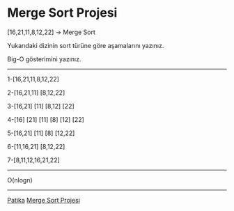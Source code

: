 # Merge Sort Projesi

[16,21,11,8,12,22] -> Merge Sort

Yukarıdaki dizinin sort türüne göre aşamalarını yazınız.

Big-O gösterimini yazınız.

***************

1-[16,21,11,8,12,22]

2-[16,21,11] [8,12,22]

3-[16,21] [11] [8,12] [22]

4-[16] [21] [11] [8] [12] [22]

5-[16,21] [11] [8] [12,22]

6-[11,16,21] [8,12,22]

7-[8,11,12,16,21,22]

******************

O(nlogn)

*********************

[Patika](www.patika.dev)
[Merge Sort Projesi](https://app.patika.dev/courses/veri-yapilari-ve-algoritmalar/merge-sort-proje)
